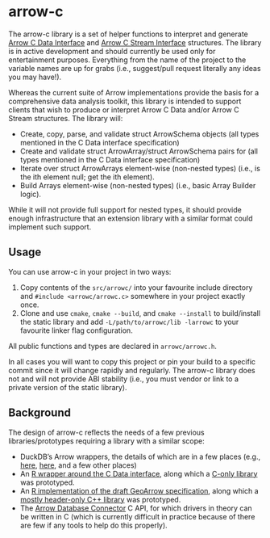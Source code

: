 
# arrow-c

The arrow-c library is a set of helper functions to interpret and generate
[Arrow C Data Interface](https://arrow.apache.org/docs/format/CDataInterface.html)
and [Arrow C Stream Interface](https://arrow.apache.org/docs/format/CStreamInterface.html)
structures. The library is in active development and should currently be used only
for entertainment purposes. Everything from the name of the project to the variable
names are up for grabs (i.e., suggest/pull request literally any ideas you may
have!).

Whereas the current suite of Arrow implementations provide the basis for a
comprehensive data analysis toolkit, this library is intended to support clients
that wish to produce or interpret Arrow C Data and/or Arrow C Stream structures.
The library will:

- Create, copy, parse, and validate struct ArrowSchema objects (all types mentioned
  in the C Data interface specification)
- Create and validate struct ArrowArray/struct ArrowSchema pairs for (all types
  mentioned in the C Data interface specification)
- Iterate over struct ArrowArrays element-wise (non-nested types) (i.e., is the
  ith element null; get the ith element).
- Build Arrays element-wise (non-nested types) (i.e., basic Array Builder logic).

While it will not provide full support for nested types, it should provide enough
infrastructure that an extension library with a similar format could implement such
support.

## Usage

You can use arrow-c in your project in two ways:

1. Copy contents of the `src/arrowc/` into your favourite include directory and
   `#include <arrowc/arrowc.c>` somewhere in your project exactly once.
2. Clone and use `cmake`, `cmake --build`, and `cmake --install` to build/install
   the static library and add `-L/path/to/arrowc/lib -larrowc` to your favourite
   linker flag configuration.

All public functions and types are declared in `arrowc/arrowc.h`.

In all cases you will want to copy this project or pin your build to a specific commit
since it will change rapidly and regularly. The arrow-c library does not and will
not provide ABI stability (i.e., you must vendor or link to a private version of
the static library).

## Background

The design of arrow-c reflects the needs of a few previous libraries/prototypes
requiring a library with a similar scope:

- DuckDB’s Arrow wrappers, the details of which are in a few places
  (e.g., [here](https://github.com/duckdb/duckdb/blob/master/src/common/arrow_wrapper.cpp),
  [here](https://github.com/duckdb/duckdb/blob/master/src/main/query_result.cpp),
  and a few other places)
- An [R wrapper around the C Data interface](https://github.com/paleolimbot/narrow),
  along which a [C-only library](https://github.com/paleolimbot/narrow/tree/master/src/narrow)
  was prototyped.
- An [R implementation of the draft GeoArrow specification](https://github.com/paleolimbot/geoarrow),
  along which a [mostly header-only C++ library](https://github.com/paleolimbot/geoarrow-cpp/tree/main/src/geoarrow/internal/arrow-hpp)
  was prototyped.
- The [Arrow Database Connector](https://github.com/apache/arrow-adbc) C API, for which drivers
  in theory can be written in C (which is currently difficult in practice because of there
  are few if any tools to help do this properly).
